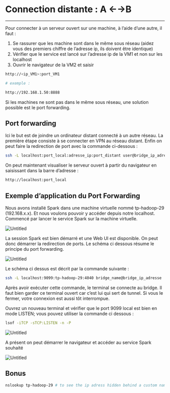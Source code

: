 # Connection distante : A ←→B

---

Pour connecter à un serveur ouvert sur une machine, à l’aide d’une autre, il faut :

1. Se rassurer que les machine sont dans le même sous réseau (aidez vous des premiers chiffre de l’adresse ip, ils doivent être identique)
2. Vérifier que le service est lancé sur l’adresse ip de la VM1 et non sur les localhost
3. Ouvrir le navigateur de la VM2 et saisir

```bash
http://<ip_VM1>:port_VM1

# exemple :

http://192.168.1.50:8888
```

Si les machines ne sont pas dans le même sous réseau, une solution possible est le port forwarding.

## Port forwarding

Ici le but est de joindre un ordinateur distant connecté à un autre réseau. La première étape consiste à se connecter en VPN au réseau distant. Enfin on peut faire la redirection de port avec la commande ci-dessous :

```bash
ssh -L localhost:port_local:adresse_ip:port_distant user@bridge_ip_adress
```

On peut maintenant visualiser le serveur ouvert à partir du navigateur en saisissant dans la barre d’adresse :

```bash
http://localhost:port_local
```

## Exemple d’application du Port Forwarding

Nous avons installé Spark dans une machine virtuelle nommé tp-hadoop-29 (192.168.x.x). Et nous voulons pouvoir y accéder depuis notre localhost. Commencé par lancer le service Spark sur la machine virtuelle.

![Untitled](Connection%20distante%20A%20%E2%86%90%E2%86%92B%20f7beb932d2824b68a45e93060c2472cd/Untitled.png)

La session Spark est bien démarré et une Web UI est disponible. On peut donc démarrer la redirection de ports. Le schéma ci dessous résume le principe du port forwarding.

![Untitled](Connection%20distante%20A%20%E2%86%90%E2%86%92B%20f7beb932d2824b68a45e93060c2472cd/Untitled%201.png)

Le schéma ci dessus est décrit par la commande suivante :

```bash
ssh -L localhost:9099:tp-hadoop-29:4040 bridge_name@bridge_ip_adresse
```

Après avoir exécuter cette commande, le terminal se connecte au bridge. Il faut bien garder ce terminal ouvert car c’est lui qui sert de tunnel. Si vous le fermer, votre connexion est aussi tôt interrompue. 

Ouvrez un nouveau terminal et vérifier que le port 9099 local est bien en mode LISTEN; vous pouvez utiliser la commande ci dessous : 

```bash
lsof -iTCP -sTCP:LISTEN -n -P
```

![Untitled](Connection%20distante%20A%20%E2%86%90%E2%86%92B%20f7beb932d2824b68a45e93060c2472cd/Untitled%202.png)

A présent on peut démarrer le navigateur et accéder au service Spark souhaité

![Untitled](Connection%20distante%20A%20%E2%86%90%E2%86%92B%20f7beb932d2824b68a45e93060c2472cd/Untitled%203.png)

## Bonus

```bash
nslookup tp-hadoop-29 # to see the ip adress hidden behind a custom name
```
